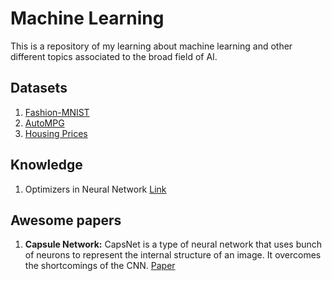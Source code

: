 # Machine Learning

This is a repository of my learning about machine learning and other different topics associated to the broad field of AI.

## Datasets

1. [Fashion-MNIST](datasets/Fashion-MNIST)
2. [AutoMPG](datasets/Auto_MPG)
3. [Housing Prices](datasets/Housing-Prices)

## Knowledge

1. Optimizers in Neural Network [Link](concepts/Optimizer.md)

## Awesome papers

1. **Capsule Network:** CapsNet is a type of neural network that uses bunch of neurons to represent the internal structure of an image. It overcomes the shortcomings of the CNN. [Paper](https://arxiv.org/pdf/1710.09829.pdf)
